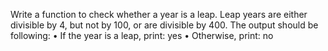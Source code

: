 Write a function to check whether a year is a leap. Leap years are either divisible by 4, but not by 100, or are divisible by 400. The output should be following:
•	If the year is a leap, print: yes
•	Otherwise, print: no
